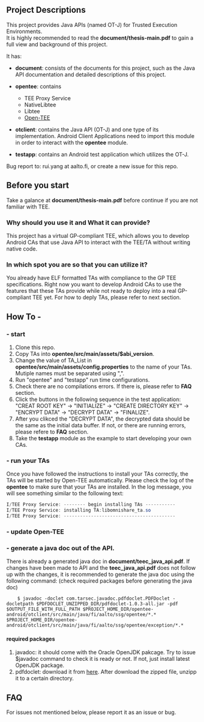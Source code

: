 ## Project Descriptions
This project provides Java APIs (named OT-J) for Trusted Execution Environments.<br/>
It is highly recommended to read the **document/thesis-main.pdf** to gain a full view and background of this project.

It has:
- **document**: consists of the documents for this project, such as the Java API documentation and detailed descriptions of this project.

- **opentee**: contains
	* TEE Proxy Service
	* NativeLibtee
	* Libtee
	* [Open-TEE](https://open-tee.github.io)

- **otclient**: contains the Java API (OT-J) and one type of its implementation. Android Client Applications need to import this module in order to interact with the **opentee** module.

- **testapp**: contains an Android test application which utilizes the OT-J.

Bug report to: rui.yang at aalto.fi, or create a new issue for this repo.

## Before you start
Take a galance at **document/thesis-main.pdf** before continue if you are not familiar with TEE.

### Why should you use it and What it can provide?
This project has a virtual GP-compliant TEE, which allows you to develop Android CAs that use Java API to interact with the TEE/TA without writing native code.

### In which spot you are so that you can utilize it?
You already have ELF formatted TAs with compliance to the GP TEE specifications. Right now you want to develop Android CAs to use the features that these TAs provide while not ready to deploy into a real GP-compliant TEE yet. For how to deply TAs, please refer to next section.

## How To -
### - start
1. Clone this repo.
2. Copy TAs into **opentee/src/main/assets/$abi_version**.
3. Change the value of TA_List in **opentee/src/main/assets/config.properties** to the name of your TAs. Mutiple names must be separated using ",".
4. Run "opentee" and "testapp" run time configurations.
5. Check there are no compilations errors. If there is, please refer to **FAQ** section.
6. Click the buttons in the following sequence in the test application: "CREAT ROOT KEY" -> "INITIALIZE" -> "CREATE DIRECTORY KEY" -> "ENCRYPT DATA" -> "DECRYPT DATA" -> "FINALIZE".
7. After you clikced the "DECRYPT DATA", the decrypted data should be the same as the initial data buffer. If not, or there are running errors, please refere to **FAQ** section.
8. Take the **testapp** module as the example to start developing your own CAs.

### - run your TAs
Once you have followed the instructions to install your TAs correctly, the TAs will be started by Open-TEE automatically. Please check the log of the **opentee** to make sure that your TAs are installed. In the log message, you will see something similar to the following text:
```java
I/TEE Proxy Service: -------- begin installing TAs -----------
I/TEE Proxy Service: installing TA:libomnishare_ta.so
I/TEE Proxy Service: -----------------------------------------
```

### - update Open-TEE

### - generate a java doc out of the API.
There is already a generated java doc in **document/teec_java_api.pdf**. If changes have been made to API and the **teec_java_api.pdf** does not follow up with the changes, it is recommended to generate the java doc using the following command: (check required packages before generating the java doc)
```shell
	$ javadoc -doclet com.tarsec.javadoc.pdfdoclet.PDFDoclet -docletpath $PDFDOCLET_UNZIPPED_DIR/pdfdoclet-1.0.3-all.jar -pdf $OUTPUT_FILE_WITH_FULL_PATH $PROJECT_HOME_DIR/opentee-android/otclient/src/main/java/fi/aalto/ssg/opentee/*.* $PROJECT_HOME_DIR/opentee-android/otclient/src/main/java/fi/aalto/ssg/opentee/exception/*.*
```

#### required packages
1. javadoc: it should come with the Oracle OpenJDK pakcage. Try to issue $javadoc command to check it is ready or not. If not, just install latest OpenJDK package.
2. pdfdoclet: download it from [here](https://sourceforge.net/projects/pdfdoclet/). After download the zipped file, unzipp it to a certain directory.

## FAQ
For issues not mentioned below, please report it as an issue or bug.
